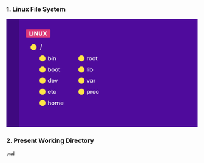 ### 1. Linux File System
<img align-items="center" src="https://raw.githubusercontent.com/neelbavarva/Docker/main/z_images/linux-file-system.png" />

### 2. Present Working Directory
```
pwd
```
